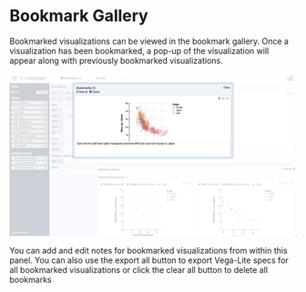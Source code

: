 # Bookmark Gallery

Bookmarked visualizations can be viewed in the bookmark gallery. Once a visualization has been bookmarked, a pop-up of the visualization will appear along with previously bookmarked visualizations.

![](.gitbook/assets/screen-shot-2018-05-21-at-7.56.59-pm.png)

You can add and edit notes for bookmarked visualizations from within this panel. You can also use the export all button to export Vega-Lite specs for all bookmarked visualizations or click the clear all button to delete all bookmarks 

